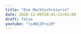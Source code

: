 ```yaml
---
title: "Die Marktschreierin"
date: 2020-12-09T20:41:11+01:00
draft: false
youtube: "lsdWj3FrxiM"
---
```



